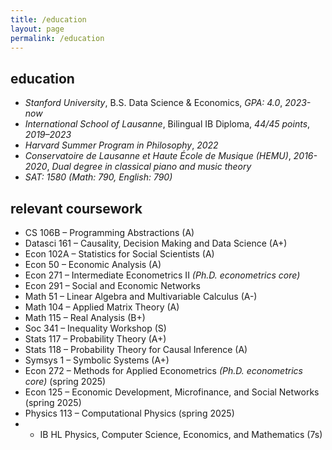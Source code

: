 ```yaml
---
title: /education
layout: page
permalink: /education
---
```

## education
- *Stanford University*, B.S. Data Science & Economics, *GPA: 4.0*, *2023-now*
- *International School of Lausanne*, Bilingual IB Diploma, *44/45 points*, *2019–2023*
- *Harvard Summer Program in Philosophy*, *2022*
- *Conservatoire de Lausanne et Haute École de Musique (HEMU)*, *2016-2020*, *Dual degree in classical piano and music theory*
- *SAT: 1580 (Math: 790, English: 790)*


## relevant coursework
- CS 106B – Programming Abstractions (A)
- Datasci 161 – Causality, Decision Making and Data Science (A+)
- Econ 102A – Statistics for Social Scientists (A)
- Econ 50 – Economic Analysis (A)
- Econ 271 – Intermediate Econometrics II *(Ph.D. econometrics core)*
- Econ 291 – Social and Economic Networks
- Math 51 – Linear Algebra and Multivariable Calculus (A-)
- Math 104 – Applied Matrix Theory (A)
- Math 115 – Real Analysis (B+)
- Soc 341 – Inequality Workshop (S)
- Stats 117 – Probability Theory (A+)
- Stats 118 – Probability Theory for Causal Inference (A)
- Symsys 1 – Symbolic Systems (A+)
- Econ 272 – Methods for Applied Econometrics *(Ph.D. econometrics core)* (spring 2025)
- Econ 125 – Economic Development, Microfinance, and Social Networks (spring 2025)
- Physics 113 – Computational Physics (spring 2025)
- + IB HL Physics, Computer Science, Economics, and Mathematics (7s)
